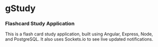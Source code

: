 # gStudy

### Flashcard Study Application

This is a flash card study application, built using Angular, Express, Node, and PostgreSQL. 
It also uses Sockets.io to see live updated notifications.
